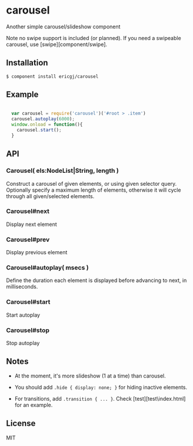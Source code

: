 
# carousel

  Another simple carousel/slideshow component

  Note no swipe support is included (or planned). If you need a swipeable 
  carousel, use [swipe][component/swipe].

## Installation

    $ component install ericgj/carousel

## Example

```javascript
  
  var carousel = require('carousel')('#root > .item')
  carousel.autoplay(6000);
  window.onload = function(){
    carousel.start();
  }

```

## API

### Carousel( els:NodeList|String, length )

Construct a carousel of given elements, or using given selector query.
Optionally specify a maximum length of elements, otherwise it will cycle
through all given/selected elements.

### Carousel#next

Display next element

### Carousel#prev

Display previous element

### Carousel#autoplay( msecs )

Define the duration each element is displayed before advancing to next, in 
milliseconds.

### Carousel#start

Start autoplay

### Carousel#stop

Stop autoplay


## Notes

- At the moment, it's more slideshow (1 at a time) than carousel.

- You should add `.hide { display: none; }` for hiding inactive elements.

- For transitions, add `.transition { ... }`. Check [test][test\index.html]
for an example.

## License

  MIT

[swipe]: https://github.com/component/swipe
[test]:  https://github.com/ericgj/carousel/blob/master/test/index.html


